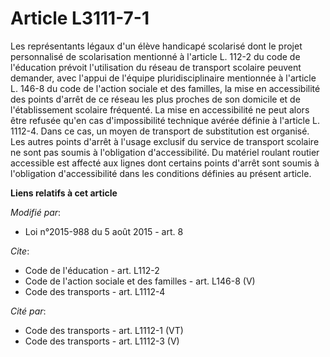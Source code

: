 # Article L3111-7-1

Les représentants légaux d'un élève handicapé scolarisé dont le projet personnalisé de scolarisation mentionné à l'article L.
112-2 du code de l'éducation prévoit l'utilisation du réseau de transport scolaire peuvent demander, avec l'appui de l'équipe
pluridisciplinaire mentionnée à l'article L. 146-8 du code de l'action sociale et des familles, la mise en accessibilité des
points d'arrêt de ce réseau les plus proches de son domicile et de l'établissement scolaire fréquenté. La mise en
accessibilité ne peut alors être refusée qu'en cas d'impossibilité technique avérée définie à l'article L. 1112-4. Dans ce
cas, un moyen de transport de substitution est organisé. Les autres points d'arrêt à l'usage exclusif du service de transport
scolaire ne sont pas soumis à l'obligation d'accessibilité. Du matériel roulant routier accessible est affecté aux lignes
dont certains points d'arrêt sont soumis à l'obligation d'accessibilité dans les conditions définies au présent article.

**Liens relatifs à cet article**

_Modifié par_:

  - Loi n°2015-988 du 5 août 2015 - art. 8

_Cite_:

  - Code de l'éducation - art. L112-2
  - Code de l'action sociale et des familles - art. L146-8 (V)
  - Code des transports - art. L1112-4

_Cité par_:

  - Code des transports - art. L1112-1 (VT)
  - Code des transports - art. L1112-3 (V)
